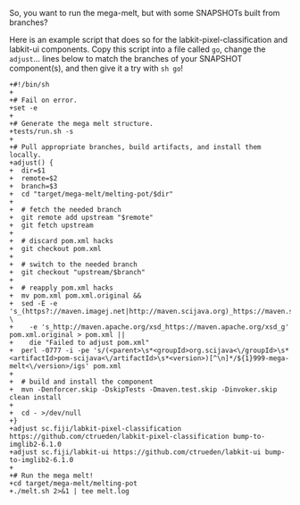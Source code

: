 So, you want to run the mega-melt, but with some SNAPSHOTs built from branches?

Here is an example script that does so for the labkit-pixel-classification and
labkit-ui components. Copy this script into a file called `go`, change the
`adjust`... lines below to match the branches of your SNAPSHOT component(s),
  and then give it a try with `sh go`!

```shell
+#!/bin/sh
+
+# Fail on error.
+set -e
+
+# Generate the mega melt structure.
+tests/run.sh -s
+
+# Pull appropriate branches, build artifacts, and install them locally.
+adjust() {
+  dir=$1
+  remote=$2
+  branch=$3
+  cd "target/mega-melt/melting-pot/$dir"
+
+  # fetch the needed branch
+  git remote add upstream "$remote"
+  git fetch upstream
+
+  # discard pom.xml hacks
+  git checkout pom.xml
+
+  # switch to the needed branch
+  git checkout "upstream/$branch"
+
+  # reapply pom.xml hacks
+  mv pom.xml pom.xml.original &&
+  sed -E -e 's_(https?://maven.imagej.net|http://maven.scijava.org)_https://maven.scijava.org_g' \
+    -e 's_http://maven.apache.org/xsd_https://maven.apache.org/xsd_g' pom.xml.original > pom.xml ||
+    die "Failed to adjust pom.xml"
+  perl -0777 -i -pe 's/(<parent>\s*<groupId>org.scijava<\/groupId>\s*<artifactId>pom-scijava<\/artifactId>\s*<version>)[^\n]*/${1}999-mega-melt<\/version>/igs' pom.xml
+
+  # build and install the component
+  mvn -Denforcer.skip -DskipTests -Dmaven.test.skip -Dinvoker.skip clean install
+
+  cd - >/dev/null
+}
+adjust sc.fiji/labkit-pixel-classification https://github.com/ctrueden/labkit-pixel-classification bump-to-imglib2-6.1.0
+adjust sc.fiji/labkit-ui https://github.com/ctrueden/labkit-ui bump-to-imglib2-6.1.0
+
+# Run the mega melt!
+cd target/mega-melt/melting-pot
+./melt.sh 2>&1 | tee melt.log
```
